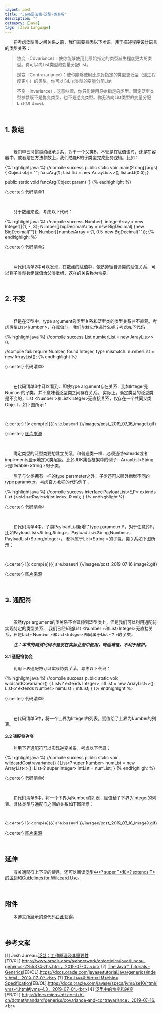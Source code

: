 ```yaml
---
layout: post
title: "Java语法糖-泛型-类关系"
description: ""
category: [Java]
tags: [Java Language]
---
```

<link rel="stylesheet" href="{{ site.baseurl }}/css/pygments.css">

&#160; &#160; &#160; &#160;在考虑泛型类之间关系之前，我们需要熟悉以下术语，用于描述程序设计语言的类型关系：

> 协变（Covariance）：使你能够使用比原始指定的类型派生程度更大的类型。你可以向List<Derived>类型的变量分配List<Of Derived>。
>
> 逆变（Contravariance）：使你能够使用比原始指定的类型更泛型（派生程度更小）的类型。你可以向List<Base>类型的变量分配List<Of Base>
>
> 不变（Invariance）：这意味着，你只能使用原始指定的类型。固定泛型类型参数既不是协变类型，也不是逆变类型。你无法向List<Base>类型的变量分配List(Of Base)。

<br>

<!-- more -->

## 1. 数组

<br>

&#160; &#160; &#160; &#160;我们早已习惯类的继承关系，对于一个父类B，不管是在赋值语句，还是在容器中，或者是在方法参数上，我们总能B的子类型完成业务逻辑。比如：

{% highlight java %}
//compile success
public static void main(String[] args) {
    Object obj = "";
    funcArg(1);
    List<Object> list = new ArrayList<>();
    list.add(0.5);
}

public static void funcArg(Object param) {}
{% endhighlight %}

{:.center}
代码清单1

<br>

&#160; &#160; &#160; &#160;对于数组来说，考虑以下代码：

{% highlight java %}
//compile success
Number[] integerArray = new Integer[]{1, 2, 3};
Number[] bigDecimalArray = new BigDecimal[]{new BigDecimal("")};
Number[] numberArray = {1, 0.5, new BigDecimal("")};
{% endhighlight %}

{:.center}
代码清单2

<br>

&#160; &#160; &#160; &#160;从代码清单2中可以发现，在数组的赋值中，依然遵循普通类的赋值关系，可以将子类型数组赋值给父类数组，这样的关系称为协变。

<br>

## 2. 不变

<br>

&#160; &#160; &#160; &#160;但是在泛型中，type argument的类型关系和泛型类的类型关系并不直观。考虑类型List&lt;Number &gt;，在赋值时，我们能给它传递什么呢？考虑如下代码：

{% highlight java %}
//compile success
List<Number> numberList = new ArrayList<>();

//compile fail: require Number, found Integer, type mismatch.
numberList = new ArrayList<Integer>();
{% endhighlight %}

{:.center}
代码清单3

<br>

&#160; &#160; &#160; &#160;在代码清单3中可以看到，即使type argument存在关系，比如Integer是Number的子类，并不意味着泛型类之间存在关系。
实际上，确定类型的泛型类是不变的，List &lt;Number &gt;和List&lt;Integer&gt;无直接关系，仅存在一个共同父类Object，如下图所示：

<br>

{:.center}
![c compile]({{ site.baseurl }}/images/post_2019_07_16_image1.gif)

{:.center}
[图片来源](https://docs.oracle.com/javase/tutorial/java/generics/inheritance.html)

<br>

&#160; &#160; &#160; &#160;确定类型的泛型类要想建立关系，和普通类一样，必须通过extends或者implements显示地定义类层级。比如JDK集合框架中的例子，ArrayList&lt;String &gt;是Iterable&lt;String &gt;的子类。

&#160; &#160; &#160; &#160;除了与父类拥有一样的type parameter之外，子类还可以额外新增不同的type parameter，考虑官方教程的代码例子：

{% highlight java %}
//compile success
interface PayloadList<E,P> extends List<E> {
    void setPayload(int index, P val);
}
{% endhighlight %}

{:.center}
代码清单4

<br>

&#160; &#160; &#160; &#160;在代码清单4中，子类PayloadList新增了type parameter P，对于任意的P，比如PayloadList&lt;String,String&gt;，PayloadList&lt;String,Number&gt;，PayloadList&lt;String,Integer&gt;，
都同属于List&lt;String &gt;的子类。类关系如下图所示：

<br>

{:.center}
![c compile]({{ site.baseurl }}/images/post_2019_07_16_image2.gif)

{:.center}
[图片来源](https://docs.oracle.com/javase/tutorial/java/generics/inheritance.html)

<br>

## 3. 通配符

<br>

&#160; &#160; &#160; &#160;虽然type argument的类关系不会延伸到泛型类上，但是我们可以利用通配符实现特定的类型关系。
我们已经知道List &lt;Number &gt;和List&lt;Integer&gt;无直接关系，但是List &lt;Number &gt;和List&lt;Integer&gt;都同属于List &lt;? &gt;的子类。

&#160; &#160; &#160; &#160;***注：本节的测试代码不建议在实际业务中使用，晦涩难懂，不利于维护。***

#### 3.1 通配符协变

&#160; &#160; &#160; &#160;利用上界通配符可以实现协变关系，考虑以下代码：

{% highlight java %}
//compile success
public static void wildcardCovariance() {
    List<? extends Integer> intList = new ArrayList<>();
    List<? extends Number> numList = intList;
}
{% endhighlight %}

{:.center}
代码清单5

<br>

&#160; &#160; &#160; &#160;在代码清单5中，将一个上界为Integer的列表，赋值给了上界为Number的列表。

#### 3.2 通配符逆变

&#160; &#160; &#160; &#160;利用下界通配符可以实现逆变关系，考虑以下代码：

{% highlight java %}
//compile success
public static void wildcardContravariance() {
    List<? super Number> numList = new ArrayList<>();
    List<? super Integer> intList = numList;
}
{% endhighlight %}

{:.center}
代码清单6

<br>

&#160; &#160; &#160; &#160;在代码清单6中，将一个下界为Number的列表，赋值给了下界为Integer的列表。具体类型与通配符之间的关系如下图所示：

<br>

{:.center}
![c compile]({{ site.baseurl }}/images/post_2019_07_16_image3.gif)

{:.center}
[图片来源](https://docs.oracle.com/javase/tutorial/java/generics/inheritance.html)

<br>

## 延伸

&#160; &#160; &#160; &#160;有关通配符上下界的使用，还可以阅读[泛型中<? super T>和<? extends T>的区别](https://leesir.github.io/2015/10/java-qa-generics-extends-super)和[Guidelines for Wildcard Use](https://docs.oracle.com/javase/tutorial/java/generics/wildcardGuidelines.html)。

<br>

## 附件

&#160; &#160; &#160; &#160;本博文所展示的源代码[由此获得](https://github.com/leesir/blog_code/tree/master/src/generic/relate)。

<br>

## 参考文献

[1] Josh Juneau.[泛型：工作原理及其重要性](https://www.oracle.com/technetwork/cn/articles/java/juneau-generics-2255374-zhs.html)[EB/OL].https://www.oracle.com/technetwork/cn/articles/java/juneau-generics-2255374-zhs.html，2019-07-02.<br>
[2] [The Java™ Tutorials - Generics](https://docs.oracle.com/javase/tutorial/java/generics/index.html)[EB/OL].https://docs.oracle.com/javase/tutorial/java/generics/index.html，2019-07-02.<br>
[3] [The Java® Virtual Machine Specification](https://docs.oracle.com/javase/specs/jvms/se10/html/jvms-4.html#jvms-4.3)[EB/OL].https://docs.oracle.com/javase/specs/jvms/se10/html/jvms-4.html#jvms-4.3，2019-07-04.<br>
[4] [泛型中的协变和逆变](https://docs.microsoft.com/zh-cn/dotnet/standard/generics/covariance-and-contravariance)[EB/OL].https://docs.microsoft.com/zh-cn/dotnet/standard/generics/covariance-and-contravariance，2019-07-16.<br>